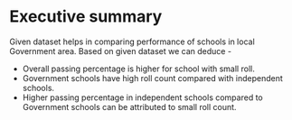 # Executive summary 
Given dataset helps in comparing performance of schools in local Government area. Based on given dataset we can deduce - 
- Overall passing percentage is higher for school with small roll.
- Government schools have high roll count compared with independent schools. 
- Higher passing percentage in independent schools compared to Government schools can be attributed to small roll count.


